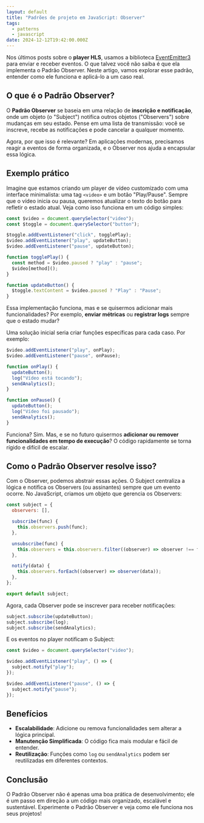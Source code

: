 ```yaml
---
layout: default
title: "Padrões de projeto em JavaScript: Observer"
tags:
  - patterns
  - javascript
date: 2024-12-12T19:42:00.000Z
---
```

Nos últimos posts sobre o **player HLS**, usamos a biblioteca [EventEmitter3](https://www.npmjs.com/package/eventemitter3) para enviar e receber eventos. O que talvez você não saiba é que ela implementa o Padrão Observer. Neste artigo, vamos explorar esse padrão, entender como ele funciona e aplicá-lo a um caso real. 

## O que é o Padrão Observer?

O **Padrão Observer** se baseia em uma relação de **inscrição e notificação**, onde um objeto (o "Subject") notifica outros objetos ("Observers") sobre mudanças em seu estado. Pense em uma lista de transmissão: você se inscreve, recebe as notificações e pode cancelar a qualquer momento.

Agora, por que isso é relevante? Em aplicações modernas, precisamos reagir a eventos de forma organizada, e o Observer nos ajuda a encapsular essa lógica.

## Exemplo prático

Imagine que estamos criando um player de vídeo customizado com uma interface minimalista: uma tag `<video>` e um botão "Play/Pause". Sempre que o vídeo inicia ou pausa, queremos atualizar o texto do botão para refletir o estado atual. Veja como isso funciona em um código simples:

```javascript
const $video = document.querySelector("video");
const $toggle = document.querySelector("button");

$toggle.addEventListener("click", togglePlay);
$video.addEventListener("play", updateButton);
$video.addEventListener("pause", updateButton);

function togglePlay() {
  const method = $video.paused ? "play" : "pause";
  $video[method]();
}

function updateButton() {
  $toggle.textContent = $video.paused ? "Play" : "Pause";
}
```

Essa implementação funciona, mas e se quisermos adicionar mais funcionalidades? Por exemplo, **enviar métricas** ou **registrar logs** sempre que o estado mudar?

Uma solução inicial seria criar funções específicas para cada caso. Por exemplo:

```javascript
$video.addEventListener("play", onPlay);
$video.addEventListener("pause", onPause);

function onPlay() {
  updateButton();
  log("Vídeo está tocando");
  sendAnalytics();
}

function onPause() {
  updateButton();
  log("Vídeo foi pausado");
  sendAnalytics();
}
```

Funciona? Sim. Mas, e se no futuro quisermos **adicionar ou remover funcionalidades em tempo de execução**? O código rapidamente se torna rígido e difícil de escalar.

## Como o Padrão Observer resolve isso?

Com o Observer, podemos abstrair essas ações. O Subject centraliza a lógica e notifica os Observers (ou assinantes) sempre que um evento ocorre. No JavaScript, criamos um objeto que gerencia os Observers:

```javascript
const subject = {
  observers: [],

  subscribe(func) {
    this.observers.push(func);
  },

  unsubscribe(func) {
    this.observers = this.observers.filter((observer) => observer !== func);
  },

  notify(data) {
    this.observers.forEach((observer) => observer(data));
  },
};

export default subject;
```

Agora, cada Observer pode se inscrever para receber notificações:

```javascript
subject.subscribe(updateButton);
subject.subscribe(log);
subject.subscribe(sendAnalytics);
```

E os eventos no player notificam o Subject:

```javascript
const $video = document.querySelector("video");

$video.addEventListener("play", () => {
  subject.notify("play");
});

$video.addEventListener("pause", () => {
  subject.notify("pause");
});
```

## Benefícios

* **Escalabilidade**: Adicione ou remova funcionalidades sem alterar a lógica principal.
* **Manutenção Simplificada**: O código fica mais modular e fácil de entender.
* **Reutilização**: Funções como `log` ou `sendAnalytics` podem ser reutilizadas em diferentes contextos.

## Conclusão

O Padrão Observer não é apenas uma boa prática de desenvolvimento; ele é um passo em direção a um código mais organizado, escalável e sustentável. Experimente o Padrão Observer e veja como ele funciona nos seus projetos!
